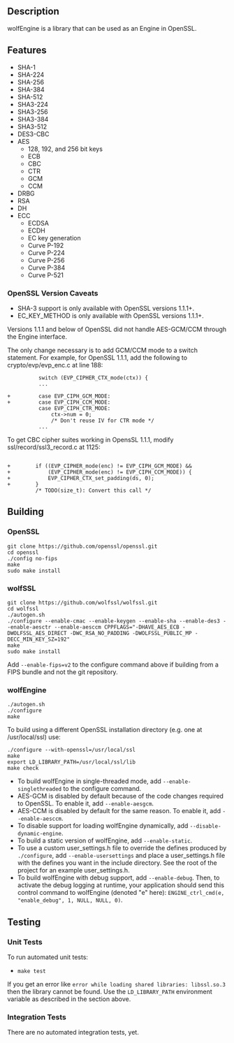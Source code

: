 
## Description

wolfEngine is a library that can be used as an Engine in OpenSSL.

## Features

* SHA-1
* SHA-224
* SHA-256
* SHA-384
* SHA-512
* SHA3-224
* SHA3-256
* SHA3-384
* SHA3-512
* DES3-CBC
* AES
    * 128, 192, and 256 bit keys
    * ECB
    * CBC
    * CTR
    * GCM
    * CCM
* DRBG
* RSA
* DH
* ECC
    * ECDSA
    * ECDH
    * EC key generation
    * Curve P-192
    * Curve P-224
    * Curve P-256
    * Curve P-384
    * Curve P-521

### OpenSSL Version Caveats

* SHA-3 support is only available with OpenSSL versions 1.1.1+.
* EC_KEY_METHOD is only available with OpenSSL versions 1.1.1+.

Versions 1.1.1 and below of OpenSSL did not handle AES-GCM/CCM through the Engine interface.

The only change necessary is to add GCM/CCM mode to a switch statement.
For example, for OpenSSL 1.1.1, add the following to crypto/evp/evp_enc.c at line 188:

```
          switch (EVP_CIPHER_CTX_mode(ctx)) {
          ...

+         case EVP_CIPH_GCM_MODE:
+         case EVP_CIPH_CCM_MODE:
          case EVP_CIPH_CTR_MODE:
              ctx->num = 0;
              /* Don't reuse IV for CTR mode */
          ...
```

To get CBC cipher suites working in OpensSL 1.1.1, modify ssl/record/ssl3_record.c at 1125:

```

+        if ((EVP_CIPHER_mode(enc) != EVP_CIPH_GCM_MODE) &&
+            (EVP_CIPHER_mode(enc) != EVP_CIPH_CCM_MODE)) {
+            EVP_CIPHER_CTX_set_padding(ds, 0);
+        }
         /* TODO(size_t): Convert this call */
```

## Building

### OpenSSL

```
git clone https://github.com/openssl/openssl.git
cd openssl
./config no-fips
make
sudo make install
```

### wolfSSL

```
git clone https://github.com/wolfssl/wolfssl.git
cd wolfssl
./autogen.sh
./configure --enable-cmac --enable-keygen --enable-sha --enable-des3 --enable-aesctr --enable-aesccm CPPFLAGS="-DHAVE_AES_ECB -DWOLFSSL_AES_DIRECT -DWC_RSA_NO_PADDING -DWOLFSSL_PUBLIC_MP -DECC_MIN_KEY_SZ=192"
make
sudo make install
```

Add `--enable-fips=v2` to the configure command above if building from a FIPS bundle and not the git repository.

### wolfEngine

```
./autogen.sh
./configure
make
```

To build using a different OpenSSL installation directory (e.g. one at /usr/local/ssl) use:

```
./configure --with-openssl=/usr/local/ssl
make
export LD_LIBRARY_PATH=/usr/local/ssl/lib
make check
```

* To build wolfEngine in single-threaded mode, add `--enable-singlethreaded` to the configure command.
* AES-GCM is disabled by default because of the code changes required to OpenSSL. To enable it, add `--enable-aesgcm`.
* AES-CCM is disabled by default for the same reason. To enable it, add `--enable-aesccm`.
* To disable support for loading wolfEngine dynamically, add `--disable-dynamic-engine`.
* To build a static version of wolfEngine, add `--enable-static`.
* To use a custom user_settings.h file to override the defines produced by `./configure`, add `--enable-usersettings` and place a user_settings.h file with the defines you want in the include directory. See the root of the project for an example user_settings.h.
* To build wolfEngine with debug support, add `--enable-debug`. Then, to activate the debug logging at runtime, your application should send this control command to wolfEngine (denoted "e" here): `ENGINE_ctrl_cmd(e, "enable_debug", 1, NULL, NULL, 0)`.

## Testing

### Unit Tests
To run automated unit tests:

* `make test`

If you get an error like `error while loading shared libraries: libssl.so.3` then the library cannot be found. Use the `LD_LIBRARY_PATH` environment variable as described in the section above.

### Integration Tests
There are no automated integration tests, yet.
